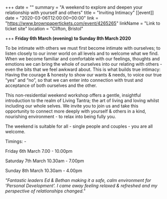 +++
date = ""
summary = "A weekend to explore and deepen your relationship with yourself and others"
title = "Inviting Intimacy"
[[event]]
date = "2020-03-06T12:00:00+00:00"
link = "https://www.brownpapertickets.com/event/4265265"
linkName = "Link to ticket site"
location = "Clifton, Bristol"

+++
**Friday 6th March (evening) to Sunday 8th March 2020**

To be intimate with others we must first become intimate with ourselves; to listen closely to our inner world on all levels and to welcome what we find. When we become familiar and comfortable with our feelings, thoughts and emotions we can bring the whole of ourselves into our relating with others - even the bits that we feel awkward about. This is what builds true intimacy: Having the courage & honesty to show our wants & needs, to voice our true “yes” and “no”, so that we can enter into connection with trust and acceptance of both ourselves and the other.

This non-residential weekend workshop offers a gentle, insightful introduction to the realm of Living Tantra; the art of living and loving whilst including our whole selves. We invite you to join us and take this opportunity to connect more deeply with yourself & others in a kind, nourishing environment - to relax into being fully you.

The weekend is suitable for all - single people and couples - you are all welcome.

Timings: -

Friday 6th March 7.00 - 10.00pm

Saturday 7th March  10.30am - 7.00pm

Sunday 8th March 10.30am - 4.00pm

_"Fantastic leaders Ed & Bethan making it a safe, calm environment for 'Personal Development'. I came away feeling relaxed & refreshed and my perspective of relationships changed."_